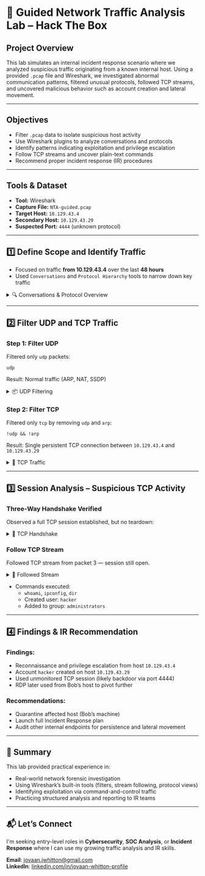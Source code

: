 
# 🧠 Guided Network Traffic Analysis Lab – Hack The Box

## Project Overview
This lab simulates an internal incident response scenario where we analyzed suspicious traffic originating from a known internal host. Using a provided `.pcap` file and Wireshark, we investigated abnormal communication patterns, filtered unusual protocols, followed TCP streams, and uncovered malicious behavior such as account creation and lateral movement.

---

## Objectives
- Filter `.pcap` data to isolate suspicious host activity
- Use Wireshark plugins to analyze conversations and protocols
- Identify patterns indicating exploitation and privilege escalation
- Follow TCP streams and uncover plain-text commands
- Recommend proper incident response (IR) procedures

---

## Tools & Dataset
- **Tool:** Wireshark
- **Capture File:** `NTA-guided.pcap`
- **Target Host:** `10.129.43.4`
- **Secondary Host:** `10.129.43.29`
- **Suspected Port:** `4444` (unknown protocol)

---

## 1️⃣ Define Scope and Identify Traffic
- Focused on traffic **from 10.129.43.4** over the last **48 hours**
- Used `Conversations` and `Protocol Hierarchy` tools to narrow down key traffic

<details>
<summary>🔍 Conversations & Protocol Overview</summary>
<br>

![Conversations Tab](/storage/modules/81/guided-conversations.png)

![Protocol Hierarchy](/storage/modules/81/guided-proto.png)

</details>

---

## 2️⃣ Filter UDP and TCP Traffic
### Step 1: Filter UDP
Filtered only `udp` packets:
```wireshark
udp
```
Result: Normal traffic (ARP, NAT, SSDP)

<details>
<summary>📦 UDP Filtering</summary>
<br>

![UDP Traffic](/storage/modules/81/guided-udp.png)

</details>

### Step 2: Filter TCP
Filtered only `tcp` by removing `udp` and `arp`:
```wireshark
!udp && !arp
```
Result: Single persistent TCP connection between `10.129.43.4` and `10.129.43.29`

<details>
<summary>📡 TCP Traffic</summary>
<br>

![TCP Filtered](/storage/modules/81/guided-tcp.png)

</details>

---

## 3️⃣ Session Analysis – Suspicious TCP Activity
### Three-Way Handshake Verified
Observed a full TCP session established, but no teardown:

<details>
<summary>🤝 TCP Handshake</summary>
<br>

![TCP Handshake](/storage/modules/81/guided-handshake.png)

</details>

### Follow TCP Stream
Followed TCP stream from packet 3 — session still open.

<details>
<summary>🧵 Followed Stream</summary>
<br>

![TCP Stream Output](/storage/modules/81/guided-stream.png)

</details>

- Commands executed:
  - `whoami`, `ipconfig`, `dir`
  - Created user: `hacker`
  - Added to group: `administrators`

---

## 4️⃣ Findings & IR Recommendation
### Findings:
- Reconnaissance and privilege escalation from host `10.129.43.4`
- Account `hacker` created on host `10.129.43.29`
- Used unmonitored TCP session (likely backdoor via port 4444)
- RDP later used from Bob’s host to pivot further

### Recommendations:
- Quarantine affected host (Bob’s machine)
- Launch full Incident Response plan
- Audit other internal endpoints for persistence and lateral movement

---

## 🧠 Summary
This lab provided practical experience in:
- Real-world network forensic investigation
- Using Wireshark’s built-in tools (filters, stream following, protocol views)
- Identifying exploitation via command-and-control traffic
- Practicing structured analysis and reporting to IR teams

---

## 📬 Let’s Connect
I'm seeking entry-level roles in **Cybersecurity**, **SOC Analysis**, or **Incident Response** where I can use my growing traffic analysis and IR skills.

**Email**: jovaan.jwhitton@gmail.com  
**LinkedIn**: [linkedin.com/in/jovaan-whitton-profile](https://linkedin.com/in/jovaan-whitton-profile)
